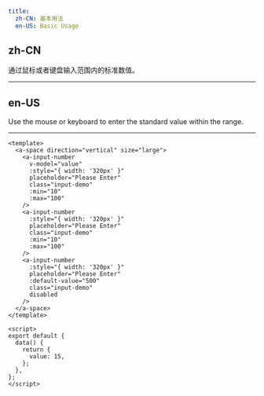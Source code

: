 ```yaml
title:
  zh-CN: 基本用法
  en-US: Basic Usage
```

## zh-CN

通过鼠标或者键盘输入范围内的标准数值。

---

## en-US

Use the mouse or keyboard to enter the standard value within the range.

---

```vue
<template>
  <a-space direction="vertical" size="large">
    <a-input-number
      v-model="value"
      :style="{ width: '320px' }"
      placeholder="Please Enter"
      class="input-demo"
      :min="10"
      :max="100"
    />
    <a-input-number
      :style="{ width: '320px' }"
      placeholder="Please Enter"
      class="input-demo"
      :min="10"
      :max="100"
    />
    <a-input-number
      :style="{ width: '320px' }"
      placeholder="Please Enter"
      :default-value="500"
      class="input-demo"
      disabled
    />
  </a-space>
</template>

<script>
export default {
  data() {
    return {
      value: 15,
    };
  },
};
</script>
```
